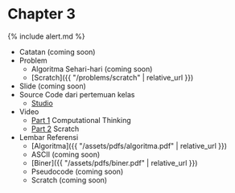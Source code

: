 # Chapter 3

{% include alert.md %}

* Catatan (coming soon)
* Problem
  * Algoritma Sehari-hari (coming soon)
  * [Scratch]({{ "/problems/scratch" | relative_url }})
* Slide (coming soon)
* Source Code dari pertemuan kelas
  * [Studio](https://scratch.mit.edu/studios/3003963/)
* Video
  * [Part 1](https://www.youtube.com/watch?v=M139sf6QDf8) Computational Thinking
  * [Part 2](https://www.youtube.com/watch?v=VHpv_N4jE14) Scratch
* Lembar Referensi
  * [Algoritma]({{ "/assets/pdfs/algoritma.pdf" | relative_url }})
  * ASCII (coming soon)
  * [Biner]({{ "/assets/pdfs/biner.pdf" | relative_url }})
  * Pseudocode (coming soon)
  * Scratch (coming soon)
